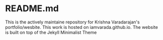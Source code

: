 # README.md

This is the actively maintaine repository for Krishna Varadarajan's portfolio/wesbite. This work is hosted on iamvarada.github.io. The website is built on top of the Jekyll Minimalist Theme
